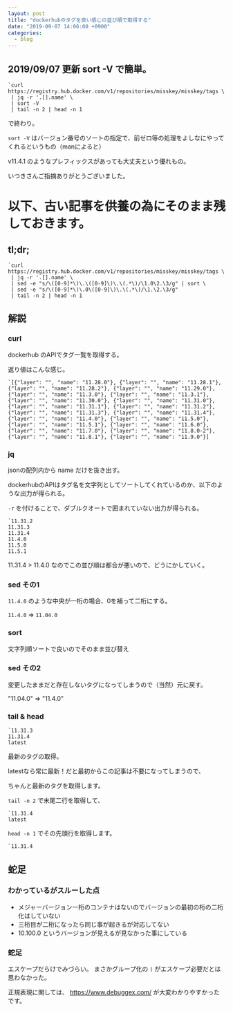 ```yaml
---
layout: post
title: "dockerhubのタグを良い感じの並び順で取得する"
date: "2019-09-07 14:06:00 +0900"
categories: 
  - blog
---
```

## 2019/09/07 更新 sort -V で簡単。
```
`curl https://registry.hub.docker.com/v1/repositories/misskey/misskey/tags \
 | jq -r '.[].name' \
 | sort -V
 | tail -n 2 | head -n 1
````


で終わり。  

`sort -V` はバージョン番号のソートの指定で、前ゼロ等の処理をよしなにやってくれるというもの（manによると）  

v11.4.1 のようなプレフィックスがあっても大丈夫という優れもの。  


いつきさんご指摘ありがとうございました。  

# 以下、古い記事を供養の為にそのまま残しておきます。
## tl;dr;
```
`curl https://registry.hub.docker.com/v1/repositories/misskey/misskey/tags \
 | jq -r '.[].name' \
 | sed -e "s/\([0-9]*\)\.\([0-9]\)\.\(.*\)/\1.0\2.\3/g" | sort \
 | sed -e "s/\([0-9]*\)\.0\([0-9]\)\.\(.*\)/\1.\2.\3/g"
 | tail -n 2 | head -n 1
````

## 解説
### curl

dockerhub のAPIでタグ一覧を取得する。  

返り値はこんな感じ。  

```
`[{"layer": "", "name": "11.28.0"}, {"layer": "", "name": "11.28.1"}, {"layer": "", "name": "11.28.2"}, {"layer": "", "name": "11.29.0"}, {"layer": "", "name": "11.3.0"}, {"layer": "", "name": "11.3.1"}, {"layer": "", "name": "11.30.0"}, {"layer": "", "name": "11.31.0"}, {"layer": "", "name": "11.31.1"}, {"layer": "", "name": "11.31.2"}, {"layer": "", "name": "11.31.3"}, {"layer": "", "name": "11.31.4"}, {"layer": "", "name": "11.4.0"}, {"layer": "", "name": "11.5.0"}, {"layer": "", "name": "11.5.1"}, {"layer": "", "name": "11.6.0"}, {"layer": "", "name": "11.7.0"}, {"layer": "", "name": "11.8.0-2"}, {"layer": "", "name": "11.8.1"}, {"layer": "", "name": "11.9.0"}]
````

### jq

jsonの配列内から name だけを抜き出す。  

dockerhubのAPIはタグ名を文字列としてソートしてくれているのか、以下のような出力が得られる。  

`-r` を付けることで、ダブルクオートで囲まれていない出力が得られる。  

```
`11.31.2
11.31.3
11.31.4
11.4.0
11.5.0
11.5.1
````


11.31.4 > 11.4.0 なのでこの並び順は都合が悪いので、どうにかしていく。  

### sed その1

`11.4.0` のような中央が一桁の場合、0を補って二桁にする。  

`11.4.0` => `11.04.0`  

### sort

文字列順ソートで良いのでそのまま並び替え  

### sed その2

変更したままだと存在しないタグになってしまうので（当然）元に戻す。  

"11.04.0" => "11.4.0"  

### tail &amp; head
```
`11.31.3
11.31.4
latest
````


最新のタグの取得。  

latestなら常に最新！だと最初からこの記事は不要になってしまうので、  

ちゃんと最新のタグを取得します。  

`tail -n 2` で末尾二行を取得して、  

```
`11.31.4
latest
````


`head -n 1` でその先頭行を取得します。  

```
`11.31.4
````

## 蛇足
### わかっているがスルーした点

* メジャーバージョン一桁のコンテナはないのでバージョンの最初の桁の二桁化はしていない
* 三桁目が二桁になったら同じ事が起きるが対応してない
* 10.100.0 というバージョンが見えるが見なかった事にしている

### 蛇足

エスケープだらけでみづらい。 まさかグループ化の `(` がエスケープ必要だとは思わなかった。  

正規表現に関しては、 <a href="https://www.debuggex.com/">https://www.debuggex.com/ が大変わかりやすかったです。  

